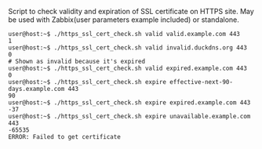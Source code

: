 Script to check validity and expiration of SSL certificate on HTTPS site. May be used with Zabbix(user parameters example included) or standalone.

```
user@host:~$ ./https_ssl_cert_check.sh valid valid.example.com 443
1
user@host:~$ ./https_ssl_cert_check.sh valid invalid.duckdns.org 443
0
# Shown as invalid because it's expired
user@host:~$ ./https_ssl_cert_check.sh valid expired.example.com 443
0
user@host:~$ ./https_ssl_cert_check.sh expire effective-next-90-days.example.com 443
90
user@host:~$ ./https_ssl_cert_check.sh expire expired.example.com 443
-37
user@host:~$ ./https_ssl_cert_check.sh expire unavailable.example.com 443
-65535
ERROR: Failed to get certificate
```
